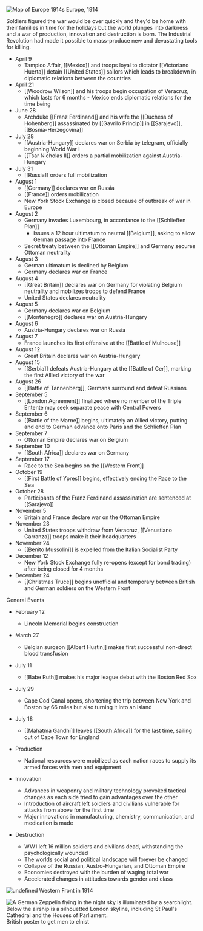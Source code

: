 
![Map of Europe 1914s](https://www.nationalarchives.gov.uk/pathways/firstworldwar/maps/map_images/Europe1914.gif)
Europe, 1914

Soldiers figured the war would be over quickly and they'd be home with their families in time for the holidays but the world plunges into darkness and a war of production, innovation and destruction is born. The Industrial Revolution had made it possible to mass-produce new and devastating tools for killing.

- April 9
	- Tampico Affair, [[Mexico]] and troops loyal to dictator [[Victoriano Huerta]] detain [[United States]] sailors which leads to breakdown in diplomatic relations between the countries
- April 21
	- [[Woodrow Wilson]] and his troops begin occupation of Veracruz, which lasts for 6 months - Mexico ends diplomatic relations for the time being
- June 28
	- Archduke [[Franz Ferdinand]] and his wife the [[Duchess of Hohenberg]] assassinated by [[Gavrilo Princip]] in [[Sarajevo]], [[Bosnia-Herzegovina]]
- July 28
	- [[Austria-Hungary]] declares war on Serbia by telegram, officially beginning World War I
	- [[Tsar Nicholas II]] orders a partial mobilization against Austria-Hungary
- July 31
	- [[Russia]] orders full mobilization
- August 1
	- [[Germany]] declares war on Russia
	- [[France]] orders mobilization
	- New York Stock Exchange is closed because of outbreak of war in Europe
- August 2
	- Germany invades Luxembourg, in accordance to the [[Schlieffen Plan]]
		- Issues a 12 hour ultimatum to neutral [[Belgium]], asking to allow German passage into France
	- Secret treaty between the [[Ottoman Empire]] and Germany secures Ottoman neutrality
- August 3
	- German ultimatum is declined by Belgium
	- Germany declares war on France
- August 4
	- [[Great Britain]] declares war on Germany for violating Belgium neutrality and mobilizes troops to defend France
	- United States declares neutrality
- August 5
	- Germany declares war on Belgium
	- [[Montenegro]] declares war on Austria-Hungary
- August 6
	- Austria-Hungary declares war on Russia
- August 7
	- France launches its first offensive at the [[Battle of Mulhouse]]
- August 12
	- Great Britain declares war on Austria-Hungary
- August 15
	- [[Serbia]] defeats Austria-Hungary at the [[Battle of Cer]], marking the first Allied victory of the war
- August 26
	- [[Battle of Tannenberg]], Germans surround and defeat Russians
- September 5
	- [[London Agreement]] finalized where no member of the Triple Entente may seek separate peace with Central Powers
- September 6
	- [[Battle of the Marne]] begins, ultimately an Allied victory, putting and end to German advance onto Paris and the Schlieffen Plan
- September 7
	- Ottoman Empire declares war on Belgium
- September 10
	- [[South Africa]] declares war on Germany
- September 17
	- Race to the Sea begins on the [[Western Front]]
- October 19
	- [[First Battle of Ypres]] begins, effectively ending the Race to the Sea
- October 28
	- Participants of the Franz Ferdinand assassination are sentenced at [[Sarajevo]]
- November 5
	- Britain and France declare war on the Ottoman Empire
- November 23
	- United States troops withdraw from Veracruz, [[Venustiano Carranza]] troops make it their headquarters
- November 24
	- [[Benito Mussolini]] is expelled from the Italian Socialist Party
- December 12
	- New York Stock Exchange fully re-opens (except for bond trading) after being closed for 4 months
- December 24
	- [[Christmas Truce]] begins unofficial and temporary between British and German soldiers on the Western Front

General Events
- February 12
	- Lincoln Memorial begins construction
- March 27
	- Belgian surgeon [[Albert Hustin]] makes first successful non-direct blood transfusion
- July 11
	- [[Babe Ruth]] makes his major league debut with the Boston Red Sox
- July 29
	- Cape Cod Canal opens, shortening the trip between New York and Boston by 66 miles but also turning it into an island
- July 18
	- [[Mahatma Gandhi]] leaves [[South Africa]] for the last time, sailing out of Cape Town for England

- Production
	- National resources were mobilized as each nation races to supply its armed forces with men and equipment
- Innovation
	- Advances in weaponry and military technology provoked tactical changes as each side tried to gain advantages over the other
	- Introduction of aircraft left soldiers and civilians vulnerable for attacks from above for the first time
	- Major innovations in manufacturing, chemistry, communication, and medication is made
- Destruction
	- WW1 left 16 million soldiers and civilians dead, withstanding the psychologically wounded
	- The worlds social and political landscape will forever be changed
	- Collapse of the Russian, Austro-Hungarian, and Ottoman Empire
	- Economies destroyed with the burden of waging total war
	- Accelerated changes in attitudes towards gender and class


![undefined](https://upload.wikimedia.org/wikipedia/commons/3/3e/Stabilization_of_Western_Front_WWI.PNG)
Western Front in 1914

![A German Zeppelin flying in the night sky is illuminated by a searchlight. Below the airship is a silhouetted London skyline, including St Paul's Cathedral and the Houses of Parliament.](https://media.iwm.org.uk/ciim5/365/607/large_000000.jpg)
British poster to get men to elnist
